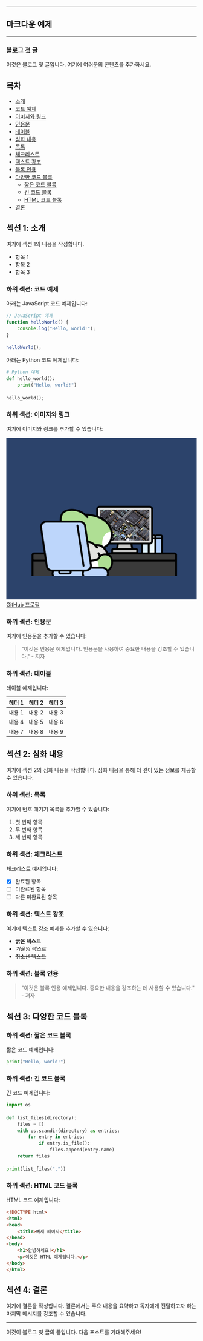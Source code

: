 
---
마크다운 예제
---
-----------------------------
### 블로그 첫 글

이것은 블로그 첫 글입니다. 여기에 여러분의 콘텐츠를 추가하세요.

## 목차
- [소개](#섹션-1-소개)
- [코드 예제](#하위-섹션-코드-예제)
- [이미지와 링크](#하위-섹션-이미지와-링크)
- [인용문](#하위-섹션-인용문)
- [테이블](#하위-섹션-테이블)
- [심화 내용](#섹션-2-심화-내용)
- [목록](#하위-섹션-목록)
- [체크리스트](#하위-섹션-체크리스트)
- [텍스트 강조](#하위-섹션-텍스트-강조)
- [블록 인용](#하위-섹션-블록-인용)
- [다양한 코드 블록](#섹션-3-다양한-코드-블록)
  - [짧은 코드 블록](#하위-섹션-짧은-코드-블록)
  - [긴 코드 블록](#하위-섹션-긴-코드-블록)
  - [HTML 코드 블록](#하위-섹션-html-코드-블록)
- [결론](#섹션-4-결론)

## 섹션 1: 소개

여기에 섹션 1의 내용을 작성합니다.

- 항목 1
- 항목 2
- 항목 3

### 하위 섹션: 코드 예제

아래는 JavaScript 코드 예제입니다:

```javascript
// JavaScript 예제
function helloWorld() {
    console.log("Hello, world!");
}

helloWorld();
```

아래는 Python 코드 예제입니다:

```python
# Python 예제
def hello_world():
    print("Hello, world!")

hello_world();
```

### 하위 섹션: 이미지와 링크

여기에 이미지와 링크를 추가할 수 있습니다:

![예제 이미지](/assets/myProfile.png)
[GitHub 프로필](https://github.com/Azabell1993)
### 하위 섹션: 인용문

여기에 인용문을 추가할 수 있습니다:

> "이것은 인용문 예제입니다. 인용문을 사용하여 중요한 내용을 강조할 수 있습니다." - 저자

### 하위 섹션: 테이블

테이블 예제입니다:

| 헤더 1 | 헤더 2 | 헤더 3 |
|--------|--------|--------|
| 내용 1 | 내용 2 | 내용 3 |
| 내용 4 | 내용 5 | 내용 6 |
| 내용 7 | 내용 8 | 내용 9 |

## 섹션 2: 심화 내용

여기에 섹션 2의 심화 내용을 작성합니다. 심화 내용을 통해 더 깊이 있는 정보를 제공할 수 있습니다.

### 하위 섹션: 목록

여기에 번호 매기기 목록을 추가할 수 있습니다:

1. 첫 번째 항목
2. 두 번째 항목
3. 세 번째 항목

### 하위 섹션: 체크리스트

체크리스트 예제입니다:

- [x] 완료된 항목
- [ ] 미완료된 항목
- [ ] 다른 미완료된 항목

### 하위 섹션: 텍스트 강조

여기에 텍스트 강조 예제를 추가할 수 있습니다:

- **굵은 텍스트**
- *기울임 텍스트*
- ~~취소선 텍스트~~

### 하위 섹션: 블록 인용

> "이것은 블록 인용 예제입니다. 중요한 내용을 강조하는 데 사용할 수 있습니다." - 저자

## 섹션 3: 다양한 코드 블록

### 하위 섹션: 짧은 코드 블록

짧은 코드 예제입니다:

```python
print("Hello, world!")
```

### 하위 섹션: 긴 코드 블록

긴 코드 예제입니다:

```python
import os

def list_files(directory):
    files = []
    with os.scandir(directory) as entries:
        for entry in entries:
            if entry.is_file():
                files.append(entry.name)
    return files

print(list_files("."))
```

### 하위 섹션: HTML 코드 블록

HTML 코드 예제입니다:

```html
<!DOCTYPE html>
<html>
<head>
    <title>예제 페이지</title>
</head>
<body>
    <h1>안녕하세요!</h1>
    <p>이것은 HTML 예제입니다.</p>
</body>
</html>
```

## 섹션 4: 결론

여기에 결론을 작성합니다. 결론에서는 주요 내용을 요약하고 독자에게 전달하고자 하는 마지막 메시지를 강조할 수 있습니다.

---

이것이 블로그 첫 글의 끝입니다. 다음 포스트를 기대해주세요!
